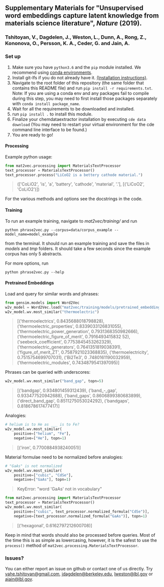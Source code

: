 ## Supplementary Materials for "Unsupervised word embeddings capture latent knowledge from materials science literature", *Nature* (2019).
### Tshitoyan, V., Dagdelen, J., Weston, L., Dunn, A., Rong, Z., Kononova, O., Persson, K. A., Ceder, G. and Jain, A. 


### Set up

1. Make sure you have `python3.6` and the `pip` module installed. 
We recommend using [conda environments](https://docs.conda.io/projects/conda/en/latest/user-guide/tasks/manage-environments.html).
1. Install git-lfs if you do not already have it. [(Installation instructions)](https://help.github.com/en/articles/installing-git-large-file-storage). 
1. Navigate to the root folder of this repository (the same folder that contains this README file)
and run `pip install -r requirements.txt`. Note: If you are using a conda env and any packages fail to compile during this step, you may need to first install those packages separately with `conda install package_name`. 
1. Wait for all the requirements to be downloaded and installed.
1. run `pip install .` to install this module.
1. Finalize your chemdataextractor installation by executing ``cde data download`` (You may need to restart your virtual environment for the cde command line interface to be found.)
1. You are ready to go!

#### Processing

Example python usage:

```python
from mat2vec.processing import MaterialsTextProcessor
text_processor = MaterialsTextProcessor()
text_processor.process("LiCoO2 is a bettery cathode material.")
```
> (['CoLiO2', 'is', 'a', 'battery', 'cathode', 'material', '.'], [('LiCoO2', 'CoLiO2')])

For the various methods and options see the docstrings in the code.

#### Training
To run an example training, navigate to *mat2vec/training/* and run

```shell
python phrase2vec.py --corpus=data/corpus_example --model_name=model_example
```

from the terminal. It should run an example training and save the files in *models*
and *tmp* folders. It should take a few seconds since the example corpus has only 5 abstracts.

For more options, run

```shell
python phrase2vec.py --help
```

#### Pretrained Embeddings

Load and query for similar words and phrases:
```python
from gensim.models import Word2Vec
w2v_model = Word2Vec.load("mat2vec/training/models/pretrained_embeddings")
w2v_model.wv.most_similar("thermoelectric")
```
> [('thermoelectrics', 0.8435688018798828), ('thermoelectric_properties', 0.8339033126831055), ('thermoelectric_power_generation', 0.7931368350982666), ('thermoelectric_figure_of_merit', 0.7916493415832
52), ('seebeck_coefficient', 0.7753845453262329), ('thermoelectric_generators', 0.7641351819038391), ('figure_of_merit_ZT', 0.7587921023368835), ('thermoelectricity', 0.7515754699707031), ('Bi2Te3', 0
.7480161190032959), ('thermoelectric_modules', 0.7434879541397095)]

Phrases can be queried with underscores:
```python
w2v_model.wv.most_similar("band_gap", topn=5)
```
> [('bandgap', 0.934801459312439), ('band_-_gap', 0.933477520942688), ('band_gaps', 0.8606899380683899), ('direct_band_gap', 0.8511275053024292), ('bandgaps', 0.818678617477417)]

Analogies:
```python
# helium is to He as ___ is to Fe? 
w2v_model.wv.most_similar(
    positive=["helium", "Fe"], 
    negative=["He"], topn=1)
```
> [('iron', 0.7700884938240051)]

Material formulae need to be normalized before analogies:
```python
# "GaAs" is not normalized
w2v_model.wv.most_similar(
    positive=["cubic", "CdSe"], 
    negative=["GaAs"], topn=1)
```
> KeyError: "word 'GaAs' not in vocabulary"
```python
from mat2vec.processing import MaterialsTextProcessor
text_processor = MaterialsTextProcessor()
w2v_model.wv.most_similar(
    positive=["cubic", text_processor.normalized_formula("CdSe")], 
    negative=[text_processor.normalized_formula("GaAs")], topn=1)
```
> [('hexagonal', 0.6162797212600708)]

Keep in mind that words should also be processed before queries.
Most of the time this is as simple as lowercasing, however, it is the safest
to use the `process()` method of `mat2vec.processing.MaterialsTextProcessor`.
### Issues?

You can either report an issue on github or contact one of us directly. 
Try [vahe.tshitoyan@gmail.com](mailto:vahe.tshitoyan@gmail.com), 
[jdagdelen@berkeley.edu](mailto:jdagdelen@berkeley.edu), 
[lweston@lbl.gov](mailto:lweston@lbl.gov) or 
[ajain@lbl.gov](mailto:ajain@lbl.gov).
